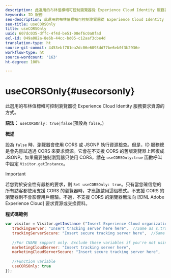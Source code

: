 ```yaml
---
description: 此選用的布林值標幟可控制瀏覽器從 Experience Cloud Identity 服務要求資源的方式。
keywords: ID 服務
seo-description: 此選用的布林值標幟可控制瀏覽器從 Experience Cloud Identity 服務要求資源的方式。
seo-title: useCORSOnly
title: useCORSOnly
uuid: 607dc035-dffc-4f4d-be51-08ef6c0a8fad
exl-id: 049a082a-8e6b-44cc-bd05-c12aaf3cbe4d
translation-type: ht
source-git-commit: 4453ebf701ea2dc06e6093dd77be6eb0f3b2936e
workflow-type: ht
source-wordcount: '163'
ht-degree: 100%

---
```


# useCORSOnly{#usecorsonly}

此選用的布林值標幟可控制瀏覽器從 Experience Cloud Identity 服務要求資源的方式。

**語法：** `useCORSOnly: true|false`(預設為 `false`。)

**概述**

設為 `false` 時，瀏覽器會使用 CORS 或 JSONP 執行資源檢查。但是，ID 服務總是會先嘗試透過 CORS 來要求資源。它會在不支援 CORS 的舊版瀏覽器上回復成 JSONP。如果需要強制瀏覽器只使用 CORS，請在 `useCORSOnly:true` 函數呼叫中設定 `Visitor.getInstance`。

>[!IMPORTANT]
>
>若您對於安全性有嚴格的要求，則 `Set useCORSOnly: true`。只有當您確信您的所有訪客都使用支援 CORS 的瀏覽器時，才應該啟用這個模式。不支援 CORS 的瀏覽器則不會影響用戶體驗。不過，不支援 CORS 的瀏覽器無法向 [!DNL Adobe Experience Cloud] 要求資源或交換資料。

**程式碼範例**

```js
var visitor = Visitor.getInstance ("Insert Experience Cloud organization ID here",{ 
   trackingServer: "Insert tracking server here here",  //Same as s.trackingServer 
   trackingServerSecure: "Insert secure tracking server here",  //Same as s.trackingServerSecure 
 
   //For CNAME support only. Exclude these variables if you're not using CNAME 
   marketingCloudServer: "Insert tracking server here", 
   marketingCloudServerSecure: "Insert secure tracking server here", 
 
   //Function variable 
   useCORSOnly: true 
});
```
